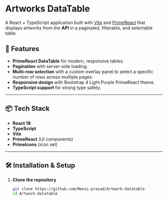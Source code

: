 # Artworks DataTable   

A React + TypeScript application built with [Vite](https://vitejs.dev/) and [PrimeReact](https://primereact.org/) that displays artworks from the **API** in a paginated, filterable, and selectable table.

## 🚀 Features  

- **PrimeReact DataTable** for modern, responsive tables.  
- **Pagination** with server-side loading.  
- **Multi-row selection** with a custom overlay panel to select a specific number of rows across multiple pages.  
- **Responsive design** with Bootstrap 4 Light Purple PrimeReact theme.  
- **TypeScript support** for strong type safety.

---

## 📦 Tech Stack

- **React 18**
- **TypeScript**
- **Vite**
- **PrimeReact** (UI components)
- **PrimeIcons** (icon set)

---

## 🛠 Installation & Setup

1. **Clone the repository**
   ```bash
   git clone https://github.com/Mansi-prasad/Artwork-datatable
   cd Artwork-datatable
